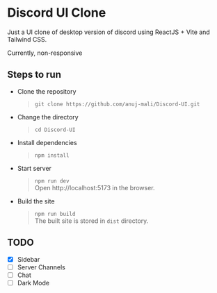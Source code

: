 # Discord UI Clone

Just a UI clone of desktop version of discord using ReactJS + Vite and Tailwind CSS.

Currently, non-responsive

## Steps to run

- Clone the repository
  > `git clone https://github.com/anuj-mali/Discord-UI.git`
- Change the directory
  > `cd Discord-UI`
- Install dependencies
  > `npm install`
- Start server
  > `npm run dev` <br>
  > Open http://localhost:5173 in the browser.
- Build the site
  > `npm run build` <br>
  > The built site is stored in `dist` directory.

## TODO

- [x] Sidebar
- [ ] Server Channels
- [ ] Chat
- [ ] Dark Mode
